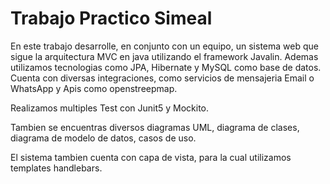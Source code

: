 # Trabajo Practico Simeal

En este trabajo desarrolle, en conjunto con un equipo, un sistema web que sigue la arquitectura MVC en java utilizando el framework Javalin. Ademas utilizamos tecnologias como JPA, Hibernate y MySQL como base de datos.
Cuenta con diversas integraciones, como servicios de mensajeria Email o WhatsApp y Apis como openstreepmap.

Realizamos multiples Test con Junit5 y Mockito.

Tambien se encuentras diversos diagramas UML, diagrama de clases, diagrama de modelo de datos, casos de uso.

El sistema tambien cuenta con capa de vista, para la cual utilizamos templates handlebars.


